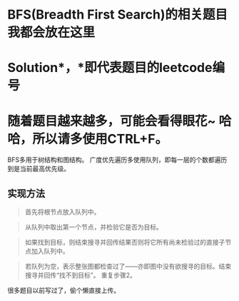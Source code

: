 # BFS(Breadth First Search)的相关题目我都会放在这里

Solution*，*即代表题目的leetcode编号
=====================

随着题目越来越多，可能会看得眼花~
哈哈，所以请多使用CTRL+F。
======================
BFS多用于树结构和图结构。
广度优先遍历多使用队列，即每一层的个数都遍历到是当前最高优先级。
## 实现方法
> 首先将根节点放入队列中。

> 从队列中取出第一个节点，并检验它是否为目标。

> 如果找到目标，则结束搜寻并回传结果否则将它所有尚未检验过的直接子节点加入队列中。

> 若队列为空，表示整张图都检查过了——亦即图中没有欲搜寻的目标。结束搜寻并回传“找不到目标”。
重复步骤2。

很多题目以前写过了，偷个懒直接上传。
